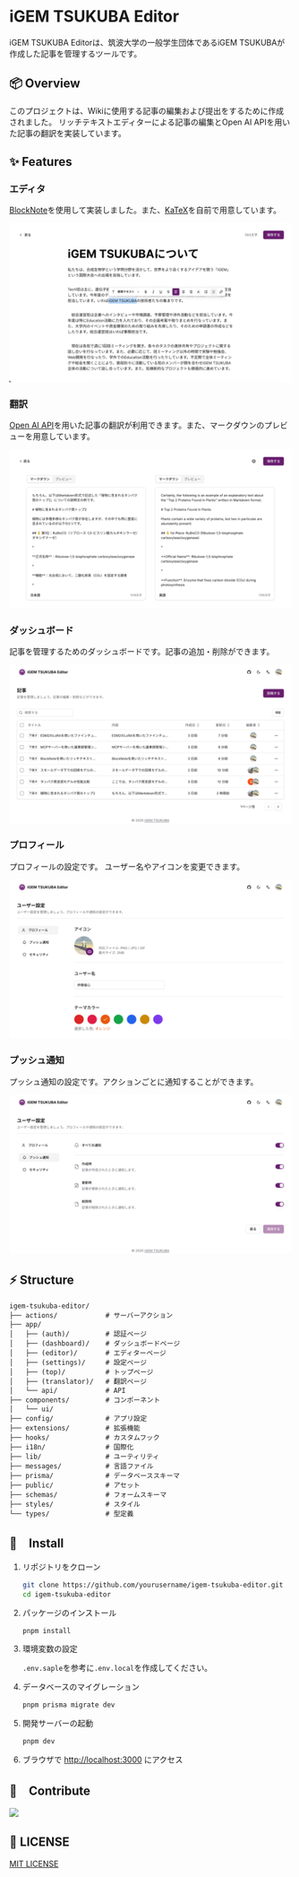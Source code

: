 # iGEM TSUKUBA Editor

iGEM TSUKUBA Editorは、筑波大学の一般学生団体であるiGEM TSUKUBAが作成した記事を管理するツールです。

## 📦 Overview

このプロジェクトは、Wikiに使用する記事の編集および提出をするために作成されました。
リッチテキストエディターによる記事の編集とOpen AI APIを用いた記事の翻訳を実装しています。

## ✨ Features

### エディタ

[BlockNote](https://www.blocknotejs.org/)を使用して実装しました。また、[KaTeX](https://katex.org/)を自前で用意しています。

<picture>
  <source media="(prefers-color-scheme: dark)" srcset="./assets/editor-dark.png">
  <img src="./assets/editor-light.png">
</picture>

### 翻訳

[Open AI API](https://openai.com/)を用いた記事の翻訳が利用できます。また、マークダウンのプレビューを用意しています。

<picture>
  <source media="(prefers-color-scheme: dark)" srcset="./assets/translator-dark.png">
  <img src="./assets/translator-light.png">
</picture>

### ダッシュボード

記事を管理するためのダッシュボードです。記事の追加・削除ができます。

<picture>
  <source media="(prefers-color-scheme: dark)" srcset="./assets/dashboard-dark.png">
  <img src="./assets/dashboard-light.png">
</picture>

### プロフィール

プロフィールの設定です。 ユーザー名やアイコンを変更できます。

<picture>
  <source media="(prefers-color-scheme: dark)" srcset="./assets/profile-setting-dark.png">
  <img src="./assets/profile-setting-light.png">
</picture>

### プッシュ通知

プッシュ通知の設定です。アクションごとに通知することができます。

<picture>
  <source media="(prefers-color-scheme: dark)" srcset="./assets/notification-setting-dark.png">
  <img src="./assets/notification-setting-light.png">
</picture>

## ⚡️ Structure

```
igem-tsukuba-editor/
├── actions/            # サーバーアクション
├── app/
│   ├── (auth)/         # 認証ページ
│   ├── (dashboard)/    # ダッシュボードページ
│   ├── (editor)/       # エディターページ
│   ├── (settings)/     # 設定ページ
│   ├── (top)/          # トップページ
│   ├── (translator)/   # 翻訳ページ
│   └── api/            # API
├── components/         # コンポーネント
│   └── ui/
├── config/             # アプリ設定
├── extensions/         # 拡張機能
├── hooks/              # カスタムフック
├── i18n/               # 国際化
├── lib/                # ユーティリティ
├── messages/           # 言語ファイル
├── prisma/             # データベーススキーマ
├── public/             # アセット
├── schemas/            # フォームスキーマ
├── styles/             # スタイル
└── types/              # 型定義
```

## 🚀　Install

1. リポジトリをクローン

   ```bash
   git clone https://github.com/yourusername/igem-tsukuba-editor.git
   cd igem-tsukuba-editor
   ```

2. パッケージのインストール

   ```bash
   pnpm install
   ```

3. 環境変数の設定

   `.env.saple`を参考に`.env.local`を作成してください。

4. データベースのマイグレーション

   ```bash
   pnpm prisma migrate dev
   ```

5. 開発サーバーの起動

   ```bash
   pnpm dev
   ```

6. ブラウザで [http://localhost:3000](http://localhost:3000) にアクセス

## 🤝　Contribute

<a href="https://github.com/yushin-ito"><img  src="https://avatars.githubusercontent.com/u/75526539?s=48&v=4" width="64px"></a>

## 📜 LICENSE

[MIT LICENSE](LICENSE)
